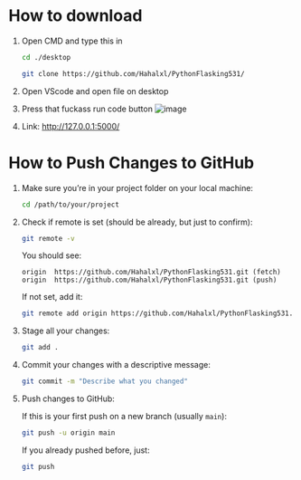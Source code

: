 # How to download

1. Open CMD and type this in

    ```bash
    cd ./desktop
    ```

    ```bash
    git clone https://github.com/Hahalxl/PythonFlasking531/
    ```

2. Open VScode and open file on desktop

3. Press that fuckass run code button ![image](https://github.com/user-attachments/assets/cca4968f-4591-48b4-b5a4-8b87afc0cf81)


4. Link: http://127.0.0.1:5000/

# How to Push Changes to GitHub

1. Make sure you’re in your project folder on your local machine:

    ```bash
    cd /path/to/your/project
    ```

2. Check if remote is set (should be already, but just to confirm):

    ```bash
    git remote -v
    ```

    You should see:

    ```
    origin  https://github.com/Hahalxl/PythonFlasking531.git (fetch)
    origin  https://github.com/Hahalxl/PythonFlasking531.git (push)
    ```

    If not set, add it:

    ```bash
    git remote add origin https://github.com/Hahalxl/PythonFlasking531.git
    ```

3. Stage all your changes:

    ```bash
    git add .
    ```

4. Commit your changes with a descriptive message:

    ```bash
    git commit -m "Describe what you changed"
    ```

5. Push changes to GitHub:

    If this is your first push on a new branch (usually `main`):

    ```bash
    git push -u origin main
    ```

    If you already pushed before, just:

    ```bash
    git push
    ```
